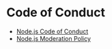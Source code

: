 # Code of Conduct

- [Node.js Code of Conduct](https://github.com/nodejs/admin/blob/HEAD/CODE_OF_CONDUCT.md)
- [Node.js Moderation Policy](https://github.com/nodejs/admin/blob/HEAD/Moderation-Policy.md)